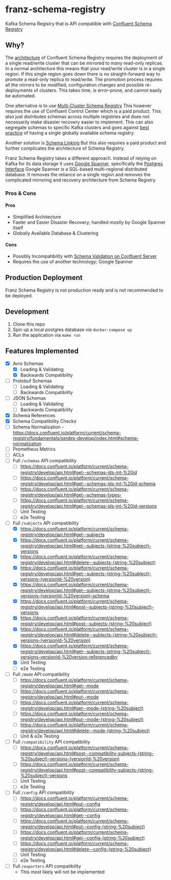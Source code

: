 # franz-schema-registry
Kafka Schema Registry that is API compatible with [Confluent Schema Registry](https://github.com/confluentinc/schema-registry)

## Why?

The [architecture](https://docs.confluent.io/platform/current/schema-registry/multidc.html#multi-datacenter-setup) of 
Confluent Schema Registry requires the deployment of a single read/write cluster that can be mirrored to many read-only 
replicas. In a normal architecture this means that your read/write cluster is in a single region. If this single region 
goes down there is no straight-forward way to promote a read-only replica to read/write. The promotion process requires 
all the mirrors to be modified, configuration changes and possible re-deployments of clusters. This takes time, is 
error-prone, and cannot easily be automated.

One alternative is to use [Multi-Cluster Schema Registry](https://docs.confluent.io/platform/current/control-center/topics/schema.html#enabling-multi-cluster-sr)
This however requires the use of Confluent Control Center which is a paid product. This also just distributes schemas 
across multiple registries and does not necessarily make disaster recovery easier to implement. This can also segregate
schemas to specific Kafka clusters and goes against [best practice](https://www.confluent.io/blog/17-ways-to-mess-up-self-managed-schema-registry/) 
of having a single globally available schema registry.

Another solution is [Schema Linking](https://docs.confluent.io/platform/current/schema-registry/schema-linking-cp.html#what-is-schema-linking)
But this also requires a paid product and further complicates the architecture of Schema Registry.

Franz Schema Registry takes a different approach. Instead of relying on Kafka for its data storage it uses
[Google Spanner](https://cloud.google.com/spanner), specifically the [Postgres Interface](https://cloud.google.com/spanner/docs/postgresql-interface)
Google Spanner is a SQL-based multi-regional distributed database. It removes the reliance on a single region and removes the 
complicated mirroring and recovery architecture from Schema Registry.

### Pros & Cons

#### Pros

* Simplified Architecture
* Faster and Easier Disaster Recovery; handled mostly by Google Spanner itself
* Globally Available Database & Clustering

#### Cons

* Possibly Incompatibility with [Schema Validation on Confluent Server](https://docs.confluent.io/platform/current/schema-registry/schema-validation.html)
* Requires the use of another technology; Google Spanner

## Production Deployment

Franz Schema Registry is not production ready and is not recommended to be deployed.

## Development

1. Clone this repo
2. Spin up a local postgres database via `docker-compose up`
3. Run the application via `make run`

## Features Implemented

- [X] Avro Schemas
  - [X] Loading & Validating 
  - [X] Backwards Compatibility
- [ ] Protobuf Schemas
  - [ ] Loading & Validating
  - [ ] Backwards Compatibility
- [ ] JSON Schemas
  - [ ] Loading & Validating
  - [ ] Backwards Compatibility
- [X] Schema References
- [X] Schema Compatibility Checks
- [ ] Schema Normalization - https://docs.confluent.io/platform/current/schema-registry/fundamentals/serdes-develop/index.html#schema-normalization
- [ ] Prometheus Metrics
- [ ] ACLs
- [ ] Full `/schemas` API compatibility
  - [ ] https://docs.confluent.io/platform/current/schema-registry/develop/api.html#get--schemas-ids-int-%20id
  - [ ] https://docs.confluent.io/platform/current/schema-registry/develop/api.html#get--schemas-ids-int-%20id-schema
  - [ ] https://docs.confluent.io/platform/current/schema-registry/develop/api.html#get--schemas-types-
  - [ ] https://docs.confluent.io/platform/current/schema-registry/develop/api.html#get--schemas-ids-int-%20id-versions
  - [ ] Unit Testing
  - [ ] e2e Testing
- [ ] Full `/subjects` API compatibility
  - [X] https://docs.confluent.io/platform/current/schema-registry/develop/api.html#get--subjects
  - [X] https://docs.confluent.io/platform/current/schema-registry/develop/api.html#get--subjects-(string-%20subject)-versions
  - [X] https://docs.confluent.io/platform/current/schema-registry/develop/api.html#delete--subjects-(string-%20subject)
  - [X] https://docs.confluent.io/platform/current/schema-registry/develop/api.html#get--subjects-(string-%20subject)-versions-(versionId-%20version)
  - [X] https://docs.confluent.io/platform/current/schema-registry/develop/api.html#get--subjects-(string-%20subject)-versions-(versionId-%20version)-schema
  - [X] https://docs.confluent.io/platform/current/schema-registry/develop/api.html#post--subjects-(string-%20subject)-versions
  - [X] https://docs.confluent.io/platform/current/schema-registry/develop/api.html#post--subjects-(string-%20subject)
  - [X] https://docs.confluent.io/platform/current/schema-registry/develop/api.html#delete--subjects-(string-%20subject)-versions-(versionId-%20version)
  - [X] https://docs.confluent.io/platform/current/schema-registry/develop/api.html#get--subjects-(string-%20subject)-versions-versionId-%20version-referencedby
  - [X] Unit Testing
  - [ ] e2e Testing
- [ ] Full `/mode` API compatibility
  - [ ] https://docs.confluent.io/platform/current/schema-registry/develop/api.html#get--mode
  - [ ] https://docs.confluent.io/platform/current/schema-registry/develop/api.html#put--mode
  - [ ] https://docs.confluent.io/platform/current/schema-registry/develop/api.html#get--mode-(string-%20subject)
  - [ ] https://docs.confluent.io/platform/current/schema-registry/develop/api.html#put--mode-(string-%20subject)
  - [ ] https://docs.confluent.io/platform/current/schema-registry/develop/api.html#delete--mode-(string-%20subject)
  - [ ] Unit & e2e Testing
- [ ] Full `/compatibility` API compatibility
  - [ ] https://docs.confluent.io/platform/current/schema-registry/develop/api.html#post--compatibility-subjects-(string-%20subject)-versions-(versionId-%20version)
  - [ ] https://docs.confluent.io/platform/current/schema-registry/develop/api.html#post--compatibility-subjects-(string-%20subject)-versions
  - [ ] Unit Testing
  - [ ] e2e Testing
- [ ] Full `/config` API compatibility
  - [ ] https://docs.confluent.io/platform/current/schema-registry/develop/api.html#put--config
  - [ ] https://docs.confluent.io/platform/current/schema-registry/develop/api.html#get--config
  - [ ] https://docs.confluent.io/platform/current/schema-registry/develop/api.html#put--config-(string-%20subject)
  - [ ] https://docs.confluent.io/platform/current/schema-registry/develop/api.html#get--config-(string-%20subject)
  - [ ] https://docs.confluent.io/platform/current/schema-registry/develop/api.html#delete--config-(string-%20subject)
  - [ ] Unit Testing
  - [ ] e2e Testing
- [ ] Full `/exporters` API compatibility
  - This most likely will not be implemented
